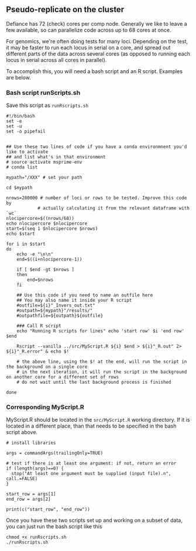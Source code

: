 ## Pseudo-replicate on the cluster

Defiance has 72 (check) cores per comp node. Generally we like to leave a few available, so can 
parallelize code across up to 68 cores at once.

For genomics, we're often doing tests for many loci. Depending on the test, it may
be faster to run each locus in serial on a core, and spread out different parts of the data
across several cores (as opposed to running each locus in serial across all cores 
in parallel).

To accomplish this, you will need a bash script and an R script. Examples are below.



### Bash script runScripts.sh

Save this script as `runRscripts.sh`

```
#!/bin/bash
set -e
set -u
set -o pipefail


## Use these two lines of code if you have a conda environmnent you'd like to activate
## and list what's in that environment
# source activate msprime-env
# conda list

mypath="/XXX" # set your path

cd $mypath

nrows=280000 # number of loci or rows to be tested. Improve this code by
			# actually calculating it from the relevant dataframe with `wc`
nlocipercore=$((nrows/68))
echo nlocipercore $nlocipercore
start=$(seq 1 $nlocipercore $nrows)
echo $start

for i in $start
do
	echo -e "\n\n"
	end=$((i+nlocipercore-1))
	
	if [ $end -gt $nrows ]
	then
		end=$nrows
	fi
	
	## Use this code if you need to name an outfile here
	## You may also name it inside your R script
	#outfile=${i}"_Invers_out.txt"
	#outpath=${mypath}"/results/"
	#outpathfile=${outpath}${outfile}
	
	### Call R script
    echo "Running R scripts for lines" echo 'start row' $i 'end row' $end
    
    Rscript --vanilla ../src/MyScript.R ${i} $end > ${i}"_R.out" 2> ${i}"_R.error" & echo $!
    
    # the above line, using the $! at the end, will run the script in the background on a single core
    # in the next iteration, it will run the script in the background on another core for a different set of rows
	# do not wait until the last background process is finished
	
done
```

### Corresponding MyScript.R

MyScript.R should be located in the `src/MyScript.R` working directory. If it is located in a different place,
than that needs to be specified in the bash script above.

```
# install libraries

args = commandArgs(trailingOnly=TRUE)

# test if there is at least one argument: if not, return an error
if (length(args)==0) {
  stop("At least one argument must be supplied (input file).n", call.=FALSE)
} 

start_row = args[1]
end_row = args[2]

print(c("start_row", "end_row"))
```

Once you have these two scripts set up and working on a subset of data, 
you can just run the bash script like this

````
chmod +x runRscripts.sh
./runRscripts.sh
```` 
